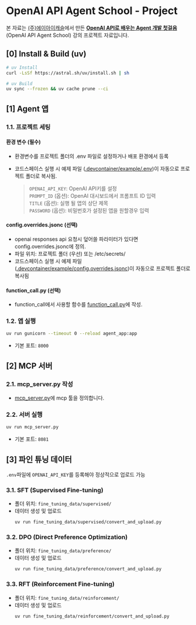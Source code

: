 # OpenAI API Agent School - Project

본 자료는 [(주)에이아이캐슬](https://aicastle.com)에서 만든 [**OpenAI API로 배우는 Agent 개발 첫걸음** ](https://openai-api-agent.aicastle.school/)(OpenAI API Agent School) 강의 프로젝트 자료입니다.


## [0] Install & Build (uv)

```sh
# uv Install
curl -LsSf https://astral.sh/uv/install.sh | sh

# uv Build
uv sync --frozen && uv cache prune --ci
```


## [1] Agent 앱

### 1.1. 프로젝트 세팅

#### 환경 변수 (필수)

- 환경변수를 프로젝트 폴더의 .env 파일로 설정하거나 배포 환경에서 등록
- 코드스페이스 실행 시 예제 파일 ([.devcontainer/example/.env](.devcontainer/example/.env))이 자동으로 프로젝트 폴더로 복사됨.

    > `OPENAI_API_KEY`: OpenAI API키를 설정  
    > `PROMPT_ID` (옵션): OpenAI 대시보드에서 프롬프트 ID 입력  
    > `TITLE` (옵션): 실행 될 앱의 상단 제목  
    > `PASSWORD` (옵션): 비밀번호가 설정된 앱을 원할경우 입력

#### config.overrides.jsonc (선택)

- openai responses api 요청시 덮어쓸 파라미터가 있다면 config.overrides.jsonc에 정의.
- 파일 위치: 프로젝트 폴더 (우선) 또는 /etc/secrets/
- 코드스페이스 실행 시 예제 파일 ([.devcontainer/example/config.overrides.jsonc](.devcontainer/example/config.overrides.jsonc))이 자동으로 프로젝트 폴더로 복사됨

#### function_call.py (선택)

- function_call에서 사용할 함수를 [function_call.py](function_call.py)에 작성.

### 1.2. 앱 실행

```sh
uv run gunicorn --timeout 0 --reload agent_app:app
```
- 기본 포트: `8000`

## [2] MCP 서버

### 2.1. mcp_server.py 작성
- [mcp_server.py](mcp_server.py)에 mcp 툴을 정의합니다.

### 2.2. 서버 실행
```sh
uv run mcp_server.py
```
- 기본 포트: `8081`


## [3] 파인 튜닝 데이터

`.env`파일에 `OPENAI_API_KEY`를 등록해야 정상적으로 업로드 가능

### 3.1. SFT (Supervised Fine-tuning)

- 폴더 위치: `fine_tuning_data/supervised/`
- 데이터 생성 및 업로드 
    ```sh
    uv run fine_tuning_data/supervised/convert_and_upload.py
    ```

### 3.2. DPO (Direct Preference Optimization)

- 폴더 위치: `fine_tuning_data/preference/`
- 데이터 생성 및 업로드 
    ```sh
    uv run fine_tuning_data/preference/convert_and_upload.py
    ```

### 3.3. RFT (Reinforcement Fine-tuning)

- 폴더 위치: `fine_tuning_data/reinforcement/`
- 데이터 생성 및 업로드 
    ```sh
    uv run fine_tuning_data/reinforcement/convert_and_upload.py
    ```